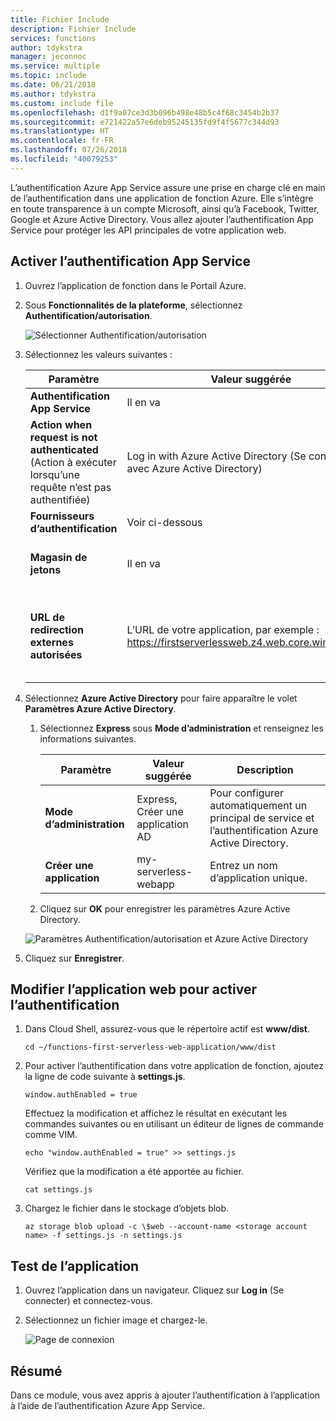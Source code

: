 ```yaml
---
title: Fichier Include
description: Fichier Include
services: functions
author: tdykstra
manager: jeconnoc
ms.service: multiple
ms.topic: include
ms.date: 06/21/2018
ms.author: tdykstra
ms.custom: include file
ms.openlocfilehash: d1f9a07ce3d3b096b498e48b5c4f68c3454b2b37
ms.sourcegitcommit: e721422a57e6deb95245135fd9f4f5677c344d93
ms.translationtype: HT
ms.contentlocale: fr-FR
ms.lasthandoff: 07/26/2018
ms.locfileid: "40079253"
---
```

L’authentification Azure App Service assure une prise en charge clé en main de l’authentification dans une application de fonction Azure. Elle s’intègre en toute transparence à un compte Microsoft, ainsi qu’à Facebook, Twitter, Google et Azure Active Directory. Vous allez ajouter l’authentification App Service pour protéger les API principales de votre application web.

## <a name="enable-app-service-authentication"></a>Activer l’authentification App Service

1. Ouvrez l’application de fonction dans le Portail Azure.

1. Sous **Fonctionnalités de la plateforme**, sélectionnez **Authentification/autorisation**.

    ![Sélectionner Authentification/autorisation](media/functions-first-serverless-web-app/6-authorization.jpg)

1. Sélectionnez les valeurs suivantes :
    
    | Paramètre      |  Valeur suggérée   | Description                                        |
    | --- | --- | ---|
    | **Authentification App Service** | Il en va | Pour activer l’authentification. |
    | **Action when request is not authenticated** (Action à exécuter lorsqu’une requête n’est pas authentifiée) | Log in with Azure Active Directory (Se connecter avec Azure Active Directory) | Sélectionnez une méthode d’authentification configurée (voir plus bas). |
    | **Fournisseurs d’authentification** | Voir ci-dessous | Voir ci-dessous |
    | **Magasin de jetons** | Il en va | Pour autoriser App Service stocker et gérer des jetons. |
    | **URL de redirection externes autorisées** | L’URL de votre application, par exemple : https://firstserverlessweb.z4.web.core.windows.net/ | Les URL qu’App Service est autorisé à utiliser pour la redirection après authentification d’un utilisateur. |

1. Sélectionnez **Azure Active Directory** pour faire apparaître le volet **Paramètres Azure Active Directory**.

    1. Sélectionnez **Express** sous **Mode d’administration** et renseignez les informations suivantes.
    
        | Paramètre      |  Valeur suggérée   | Description                                        |
        | --- | --- | ---|
        | **Mode d’administration** | Express, Créer une application AD | Pour configurer automatiquement un principal de service et l’authentification Azure Active Directory. |
        | **Créer une application** | my-serverless-webapp | Entrez un nom d’application unique. |
    
    1. Cliquez sur **OK** pour enregistrer les paramètres Azure Active Directory.

    ![Paramètres Authentification/autorisation et Azure Active Directory](media/functions-first-serverless-web-app/6-create-aad.png)

1. Cliquez sur **Enregistrer**.


## <a name="modify-the-web-app-to-enable-authentication"></a>Modifier l’application web pour activer l’authentification

1. Dans Cloud Shell, assurez-vous que le répertoire actif est **www/dist**.

    ```azurecli
    cd ~/functions-first-serverless-web-application/www/dist
    ```

1. Pour activer l’authentification dans votre application de fonction, ajoutez la ligne de code suivante à **settings.js**.

    `window.authEnabled = true`

    Effectuez la modification et affichez le résultat en exécutant les commandes suivantes ou en utilisant un éditeur de lignes de commande comme VIM.

    ```azurecli
    echo "window.authEnabled = true" >> settings.js
    ```

    Vérifiez que la modification a été apportée au fichier.

    ```azurecli
    cat settings.js
    ```

1. Chargez le fichier dans le stockage d’objets blob.

    ```azurecli
    az storage blob upload -c \$web --account-name <storage account name> -f settings.js -n settings.js
    ```


## <a name="test-the-application"></a>Test de l’application

1. Ouvrez l’application dans un navigateur. Cliquez sur **Log in** (Se connecter) et connectez-vous.

1. Sélectionnez un fichier image et chargez-le.

    ![Page de connexion](media/functions-first-serverless-web-app/6-aad-auth.png)
    

## <a name="summary"></a>Résumé

Dans ce module, vous avez appris à ajouter l’authentification à l’application à l’aide de l’authentification Azure App Service.
